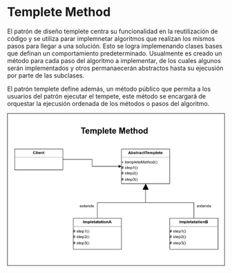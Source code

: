 # Templete Method

El patrón de diseño templete centra su funcionalidad en la reutilización de código y se utiliza parar implemnetar algoritmos que realizan los mismos pasos para llegar a una solución. Esto se logra implemenando clases bases que definan un comportamiento predeterminado. Usualmente es creado un método para cada paso del algoritmo a implementar, de los cuales algunos serán implementados y otros permanaecerán abstractos hasta su ejecusión por parte de las subclases.

El patrón templete define además, un método público que permita a los usuarios del patrón ejecutar el tempete, este método se encargará de orquestar la ejecusión ordenada de los métodos o pasos del algoritmo.

<img src="TempleteMethod.png" alt="TempleteMethod" />
